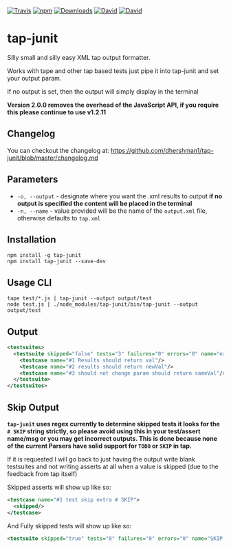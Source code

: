 [![Travis](https://img.shields.io/travis/dhershman1/tap-junit.svg?style=flat-square)](https://travis-ci.org/dhershman1/tap-junit)
[![npm](https://img.shields.io/npm/v/tap-junit.svg?style=flat-square)](https://www.npmjs.com/package/tap-junit)
[![Downloads](https://img.shields.io/npm/dm/tap-junit.svg?style=flat-square)](https://www.npmjs.com/package/tap-junit)
[![David](https://img.shields.io/david/dhershman1/tap-junit.svg?style=flat-square)](https://david-dm.org/dhershman1/tap-junit)
[![David](https://img.shields.io/david/dev/dhershman1/tap-junit.svg?style=flat-square)](https://david-dm.org/dhershman1/tap-junit?type=dev)

# tap-junit

Silly small and silly easy XML tap output formatter.

Works with tape and other tap based tests just pipe it into tap-junit and set your output param.

If no output is set, then the output will simply display in the terminal

**Version 2.0.0 removes the overhead of the JavaScript API, if you require this please continue to use v1.2.11**

## Changelog

You can checkout the changelog at: https://github.com/dhershman1/tap-junit/blob/master/changelog.md

## Parameters

- `-o, --output` - designate where you want the .xml results to output **if no output is specified the content will be placed in the terminal**
- `-n, --name` - value provided will be the name of the `output.xml` file, otherwise defaults to `tap.xml`

## Installation

~~~ text
npm install -g tap-junit
npm install tap-junit --save-dev
~~~

## Usage CLI

~~~ text
tape test/*.js | tap-junit --output output/test
node test.js | ./node_modules/tap-junit/bin/tap-junit --output output/test
~~~

## Output

```xml
<testsuites>
  <testsuite skipped="false" tests="3" failures="0" errors="0" name="example tests">
    <testcase name="#1 Results should return val"/>
    <testcase name="#2 results should return newVal"/>
    <testcase name="#3 should not change param should return sameVal"/>
  </testsuite>
</testsuites>
```

## Skip Output

**`tap-junit` uses regex currently to determine skipped tests it looks for the `# SKIP` string strictly, so please avoid using this in your test/assert name/msg or you may get incorrect outputs. This is done because none of the current Parsers have solid support for `TODO` or `SKIP` in tap.**

If it is requested I will go back to just having the output write blank testsuites and not writing asserts at all when a value is skipped (due to the feedback from tap itself)

Skipped asserts will show up like so:

```xml
<testcase name="#1 test skip extra # SKIP">
  <skipped/>
</testcase>
```

And Fully skipped tests will show up like so:

```xml
<testsuite skipped="true" tests="0" failures="0" errors="0" name="SKIP skipped test"/>
```

